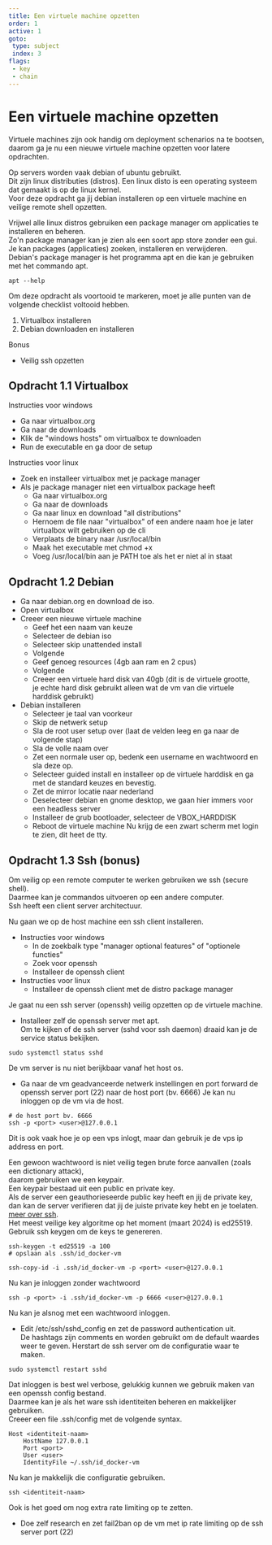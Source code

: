 ```yaml
---
title: Een virtuele machine opzetten
order: 1
active: 1
goto:
 type: subject
 index: 3
flags:
 - key
 - chain
---
```


# Een virtuele machine opzetten

Virtuele machines zijn ook handig om deployment schenarios na te bootsen,  
daarom ga je nu een nieuwe virtuele machine opzetten voor latere opdrachten.

Op servers worden vaak debian of ubuntu gebruikt.  
Dit zijn linux distributies (distros). Een linux disto is een operating systeem dat gemaakt is op de linux kernel.  
Voor deze opdracht ga jij debian installeren op een virtuele machine en veilige remote shell opzetten.

Vrijwel alle linux distros gebruiken een package manager om applicaties te installeren en beheren.  
Zo'n package manager kan je zien als een soort app store zonder een gui.  
Je kan packages (applicaties) zoeken, installeren en verwijderen.  
Debian's package manager is het programma apt en die kan je gebruiken met het commando apt.
```shell
apt --help
```

Om deze opdracht als voortooid te markeren, moet je alle punten van de volgende checklist voltooid hebben.
1. Virtualbox installeren
2. Debian downloaden en installeren

Bonus
- Veilig ssh opzetten


## Opdracht 1.1 Virtualbox

Instructies voor windows
- Ga naar virtualbox.org
- Ga naar de downloads
- Klik de "windows hosts" om virtualbox te downloaden
- Run de executable en ga door de setup

Instructies voor linux
- Zoek en installeer virtualbox met je package manager
- Als je package manager niet een virtualbox package heeft
    - Ga naar virtualbox.org
    - Ga naar de downloads
    - Ga naar linux en download "all distributions"
    - Hernoem de file naar "virtualbox" of een andere naam hoe je later virtualbox wilt gebruiken op de cli
    - Verplaats de binary naar /usr/local/bin
    - Maak het executable met chmod +x
    - Voeg /usr/local/bin aan je PATH toe als het er niet al in staat


## Opdracht 1.2 Debian

- Ga naar debian.org en download de iso.
- Open virtualbox
- Creeer een nieuwe virtuele machine
    - Geef het een naam van keuze
    - Selecteer de debian iso
    - Selecteer skip unattended install
    - Volgende
    - Geef genoeg resources (4gb aan ram en 2 cpus)
    - Volgende
    - Creeer een virtuele hard disk van 40gb (dit is de virtuele grootte,  
    je echte hard disk gebruikt alleen wat de vm van die virtuele harddisk gebruikt)
- Debian installeren
    - Selecteer je taal van voorkeur
    - Skip de netwerk setup
    - Sla de root user setup over (laat de velden leeg en ga naar de volgende stap)
    - Sla de volle naam over
    - Zet een normale user op, bedenk een username en wachtwoord en sla deze op.
    - Selecteer guided install en installeer op de virtuele harddisk en ga met de standard keuzes en bevestig.
    - Zet de mirror locatie naar nederland
    - Deselecteer debian en gnome desktop, we gaan hier immers voor een headless server
    - Installeer de grub bootloader, selecteer de VBOX_HARDDISK
    - Reboot de virtuele machine
Nu krijg de een zwart scherm met login te zien, dit heet de tty.


## Opdracht 1.3 Ssh (bonus)

Om veilig op een remote computer te werken gebruiken we ssh (secure shell).  
Daarmee kan je commandos uitvoeren op een andere computer.  
Ssh heeft een client server architectuur.  

Nu gaan we op de host machine een ssh client installeren.
- Instructies voor windows
    - In de zoekbalk type "manager optional features" of "optionele functies"
    - Zoek voor openssh
    - Installeer de openssh client
- Instructies voor linux
    - Installeer de openssh client met de distro package manager

Je gaat nu een ssh server (openssh) veilig opzetten op de virtuele machine.  
- Installeer zelf de openssh server met apt.  
Om te kijken of de ssh server (sshd voor ssh daemon) draaid kan je de service status bekijken.
```shell
sudo systemctl status sshd
```
De vm server is nu niet berijkbaar vanaf het host os.
- Ga naar de vm geadvanceerde netwerk instellingen en port forward de openssh server port (22) naar de host port (bv. 6666)
Je kan nu inloggen op de vm via de host.
```shell
# de host port bv. 6666
ssh -p <port> <user>@127.0.0.1
```
Dit is ook vaak hoe je op een vps inlogt, maar dan gebruik je de vps ip address en port.

Een gewoon wachtwoord is niet veilig tegen brute force aanvallen (zoals een dictionary attack),  
daarom gebruiken we een keypair.  
Een keypair bestaad uit een public en private key.  
Als de server een geauthorieseerde public key heeft en jij de private key,  
dan kan de server verifieren dat jij de juiste private key hebt en je toelaten. [meer over ssh](https://www.cloudflare.com/learning/access-management/what-is-ssh/).  
Het meest veilige key algoritme op het moment (maart 2024) is ed25519.
Gebruik ssh keygen om de keys te genereren.
```shell
ssh-keygen -t ed25519 -a 100
# opslaan als .ssh/id_docker-vm
```
```shell
ssh-copy-id -i .ssh/id_docker-vm -p <port> <user>@127.0.0.1
```
Nu kan je inloggen zonder wachtwoord
```shell
ssh -p <port> -i .ssh/id_docker-vm -p 6666 <user>@127.0.0.1
```
Nu kan je alsnog met een wachtwoord inloggen.
- Edit /etc/ssh/sshd_config en zet de password authentication uit.  
    De hashtags zijn comments en worden gebruikt om de default waardes weer te geven.
Herstart de ssh server om de configuratie waar te maken.
```shell
sudo systemctl restart sshd
```

Dat inloggen is best wel verbose, gelukkig kunnen we gebruik maken van een openssh config bestand.  
Daarmee kan je als het ware ssh identiteiten beheren en makkelijker gebruiken.  
Creeer een file .ssh/config met de volgende syntax.
```
Host <identiteit-naam>
    HostName 127.0.0.1
    Port <port>
    User <user>
    IdentityFile ~/.ssh/id_docker-vm
```
Nu kan je makkelijk die configuratie gebruiken.
```shell
ssh <identiteit-naam>
```

Ook is het goed om nog extra rate limiting op te zetten.
- Doe zelf research en zet fail2ban op de vm met ip rate limiting op de ssh server port (22)
